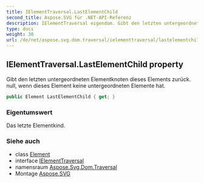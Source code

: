 ```yaml
---
title: IElementTraversal.LastElementChild
second_title: Aspose.SVG für .NET-API-Referenz
description: IElementTraversal eigendom. Gibt den letzten untergeordneten Elementknoten dieses Elements zurück. null wenn dieses Element keine untergeordneten Elemente hat.
type: docs
weight: 30
url: /de/net/aspose.svg.dom.traversal/ielementtraversal/lastelementchild/
---
```

## IElementTraversal.LastElementChild property

Gibt den letzten untergeordneten Elementknoten dieses Elements zurück. null, wenn dieses Element keine untergeordneten Elemente hat.

```csharp
public Element LastElementChild { get; }
```

### Eigentumswert

Das letzte Elementkind.

### Siehe auch

* class [Element](../../../aspose.svg.dom/element/)
* interface [IElementTraversal](../)
* namensraum [Aspose.Svg.Dom.Traversal](../../ielementtraversal/)
* Montage [Aspose.SVG](../../../)



